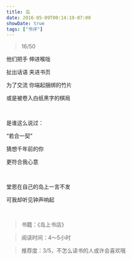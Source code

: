 ```yaml
---
title: 岛
date: 2016-05-09T00:14:19-07:00
showDate: true
tags: ["书评"]
---
```

<blockquote>16/50</blockquote>
他们把手 伸进喉咙

扯出话语 夹进书页

为了交流 你端起捆绑的竹片

或是被卷入白纸黑字的棋局

&nbsp;

<!--more-->

是谁这么说过：

“若合一契”

猜想千年前的你

更符合我心意

&nbsp;

堂恩在自己的岛上一言不发

可我却听见钟声响起

&nbsp;



>书籍：《岛上书店》

>阅读时间：4～5小时

>推荐度：3/5，不怎么读书的人或许会喜欢哦
